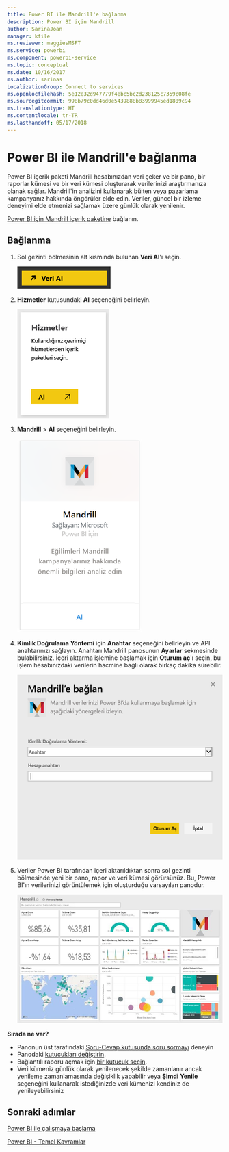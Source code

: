 ```yaml
---
title: Power BI ile Mandrill'e bağlanma
description: Power BI için Mandrill
author: SarinaJoan
manager: kfile
ms.reviewer: maggiesMSFT
ms.service: powerbi
ms.component: powerbi-service
ms.topic: conceptual
ms.date: 10/16/2017
ms.author: sarinas
LocalizationGroup: Connect to services
ms.openlocfilehash: 5e12e32d947779f4ebc5bc2d238125c7359c08fe
ms.sourcegitcommit: 998b79c0dd46d0e5439888b83999945ed1809c94
ms.translationtype: HT
ms.contentlocale: tr-TR
ms.lasthandoff: 05/17/2018
---
```

# <a name="connect-to-mandrill-with-power-bi"></a>Power BI ile Mandrill'e bağlanma
Power BI içerik paketi Mandrill hesabınızdan veri çeker ve bir pano, bir raporlar kümesi ve bir veri kümesi oluşturarak verilerinizi araştırmanıza olanak sağlar. Mandrill'in analizini kullanarak bülten veya pazarlama kampanyanız hakkında öngörüler elde edin. Veriler, güncel bir izleme deneyimi elde etmenizi sağlamak üzere günlük olarak yenilenir.

[Power BI için Mandrill içerik paketine](http://app.powerbi.com/getdata/services/mandrill) bağlanın.

## <a name="how-to-connect"></a>Bağlanma
1. Sol gezinti bölmesinin alt kısmında bulunan **Veri Al**'ı seçin.
   
    ![](media/service-connect-to-mandrill/getdata.png)
2. **Hizmetler** kutusundaki **Al** seçeneğini belirleyin.
   
    ![](media/service-connect-to-mandrill/services.png)
3. **Mandrill** > **Al** seçeneğini belirleyin.
   
    ![](media/service-connect-to-mandrill/mandrill.png)
4. **Kimlik Doğrulama Yöntemi** için **Anahtar** seçeneğini belirleyin ve API anahtarınızı sağlayın. Anahtarı Mandrill panosunun **Ayarlar** sekmesinde bulabilirsiniz. İçeri aktarma işlemine başlamak için **Oturum aç**'ı seçin, bu işlem hesabınızdaki verilerin hacmine bağlı olarak birkaç dakika sürebilir.
   
    ![](media/service-connect-to-mandrill/auth.png)
5. Veriler Power BI tarafından içeri aktarıldıktan sonra sol gezinti bölmesinde yeni bir pano, rapor ve veri kümesi görürsünüz. Bu, Power BI'ın verilerinizi görüntülemek için oluşturduğu varsayılan panodur.
   
    ![](media/service-connect-to-mandrill/mandrill-dashboard1.jpg)

**Sırada ne var?**

* Panonun üst tarafındaki [Soru-Cevap kutusunda soru sormayı](power-bi-q-and-a.md) deneyin
* Panodaki [kutucukları değiştirin](service-dashboard-edit-tile.md).
* Bağlantılı raporu açmak için [bir kutucuk seçin](service-dashboard-tiles.md).
* Veri kümeniz günlük olarak yenilenecek şekilde zamanlanır ancak yenileme zamanlamasında değişiklik yapabilir veya **Şimdi Yenile** seçeneğini kullanarak istediğinizde veri kümenizi kendiniz de yenileyebilirsiniz

## <a name="next-steps"></a>Sonraki adımlar
[Power BI ile çalışmaya başlama](service-get-started.md)

[Power BI - Temel Kavramlar](service-basic-concepts.md)

